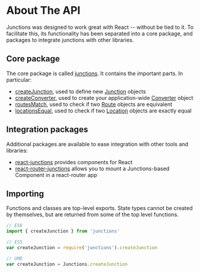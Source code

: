 # About The API

Junctions was designed to work great with React -- without be tied to it. To facilitate this, its functionality has been separated into a core package, and packages to integrate junctions with other libraries.

## Core package

The core package is called [junctions](https://github.com/jamesknelson/react). It contains the important parts. In particular:

- [createJunction](/docs/api/junctions/createJunction), used to define new [Junction](/docs/api/junctions/Junction) objects
- [createConverter](/docs/api/junctions/createConverter), used to create your application-wide [Converter](/docs/api/junctions/Converter) object
- [routesMatch](/docs/api/junctions/routesMatch), used to check if two [Route](/docs/api/junctions/Route) objects are equivalent
- [locationsEqual](/docs/api/junctions/locationsEqual), used to check if two [Location](/docs/api/junctions/Location) objects are exactly equal

## Integration packages

Additional packages are available to ease integration with other tools and libraries:

- [react-junctions](https://github.com/jamesknelson/react-junctions) provides components for React
- [react-router-junctions](https://github.com/jamesknelson/react-router-junctions) allows you to mount a Junctions-based Component in a react-router app

## Importing

Functions and classes are top-level exports. State types cannot be created by themselves, but are returned from some of the top level functions.

```js
// ES6
import { createJunction } from 'junctions'

// ES5
var createJunction = require('junctions').createJunction

// UMD
var createJunction = Junctions.createJunction
```

